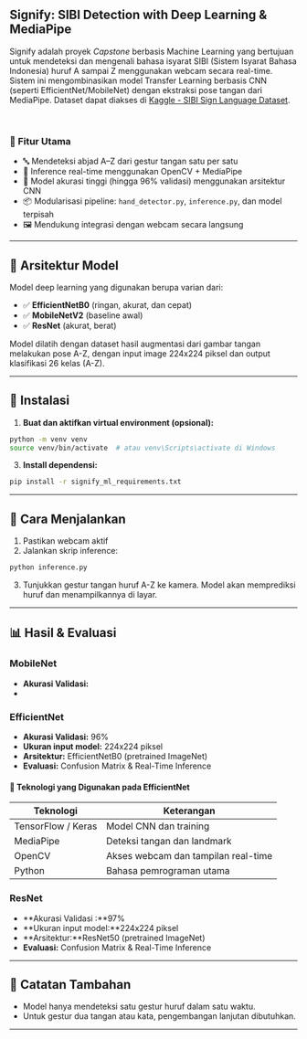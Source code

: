 ## Signify: SIBI Detection with Deep Learning & MediaPipe

Signify adalah proyek *Capstone* berbasis Machine Learning yang bertujuan untuk mendeteksi dan mengenali bahasa isyarat SIBI (Sistem Isyarat Bahasa Indonesia) huruf A sampai Z menggunakan webcam secara real-time. Sistem ini mengombinasikan model Transfer Learning berbasis CNN (seperti EfficientNet/MobileNet) dengan ekstraksi pose tangan dari MediaPipe. Dataset dapat diakses di [Kaggle - SIBI Sign Language Dataset](https://www.kaggle.com/datasets/alvinbintang/sibi-dataset). 

<br>

### 📌 Fitur Utama

* 🔤 Mendeteksi abjad A–Z dari gestur tangan satu per satu
* 🎥 Inference real-time menggunakan OpenCV + MediaPipe
* 🧠 Model akurasi tinggi (hingga 96% validasi) menggunakan arsitektur CNN
* 📦 Modularisasi pipeline: `hand_detector.py`, `inference.py`, dan model terpisah
* 🖼️ Mendukung integrasi dengan webcam secara langsung

---

## 🧠 Arsitektur Model

Model deep learning yang digunakan berupa varian dari:

* ✅ **EfficientNetB0** (ringan, akurat, dan cepat)
* ✅ **MobileNetV2** (baseline awal)
* ✅ **ResNet** (akurat, berat)

Model dilatih dengan dataset hasil augmentasi dari gambar tangan melakukan pose A-Z, dengan input image 224x224 piksel dan output klasifikasi 26 kelas (A-Z).

---

## 🔧 Instalasi

1. **Buat dan aktifkan virtual environment (opsional):**

```bash
python -m venv venv
source venv/bin/activate  # atau venv\Scripts\activate di Windows
```

3. **Install dependensi:**

```bash
pip install -r signify_ml_requirements.txt
```

---

## 🚀 Cara Menjalankan

1. Pastikan webcam aktif
2. Jalankan skrip inference:

```bash
python inference.py
```

3. Tunjukkan gestur tangan huruf A-Z ke kamera. Model akan memprediksi huruf dan menampilkannya di layar.

---

## 📊 Hasil & Evaluasi

### MobileNet
* **Akurasi Validasi:**
* 

### EfficientNet
* **Akurasi Validasi:** 96%
* **Ukuran input model:** 224x224 piksel
* **Arsitektur:** EfficientNetB0 (pretrained ImageNet)
* **Evaluasi:** Confusion Matrix & Real-Time Inference

#### 🧪 Teknologi yang Digunakan pada EfficientNet

| Teknologi          | Keterangan                          |
| ------------------ | ----------------------------------- |
| TensorFlow / Keras | Model CNN dan training              |
| MediaPipe          | Deteksi tangan dan landmark         |
| OpenCV             | Akses webcam dan tampilan real-time |
| Python             | Bahasa pemrograman utama            |

### ResNet
* **Akurasi Validasi :**97%
* **Ukuran input model:**224x224 piksel
* **Arsitektur:**ResNet50 (pretrained ImageNet)
* **Evaluasi:** Confusion Matrix & Real-Time Inference
---

## 📌 Catatan Tambahan

* Model hanya mendeteksi satu gestur huruf dalam satu waktu.
* Untuk gestur dua tangan atau kata, pengembangan lanjutan dibutuhkan.

---
